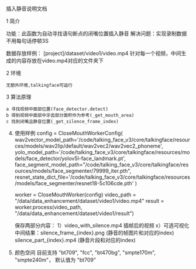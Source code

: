 插入静音说明文档

1 简介

功能：此函数为自动寻找语句断点的闭嘴位置插入静音
解决问题：实现录制数据不用每句话停顿3S

数据存放样例：
    [project]/dataset/video1/video.mp4
    针对每一个视频，中间生成的内容存放在video.mp4对应的文件夹下

2 环境

    无额外环境,talkingface可运行

3 算法原理
    
    a 寻找视频中面部位置(face_detector.detect)
    b 得到视频中面部中牙齿部分面积作为参考(_get_mouth_area)
    c 找到闭嘴且静音位置(_get_silence_frame_index)

4. 使用样例
    config = CloseMouthWorkerConfig(
        wav2vector_model_path='/code/talking_face_v3/core/talkingface/resources/models/wav2lip/default/wav2vec2/wav2vec2_phoneme',
        yolo_model_path='/code/talking_face_v3/core/talkingface/resources/models/face_detector/yolov5l-face_landmark.pt',
        face_segment_model_path="/code/talking_face_v3/core/talkingface/resources/models/face_segmenter/79999_iter.pth",
        resnet_state_dict_file='/code/talking_face_v3/core/talkingface/resources/models/face_segmenter/resnet18-5c106cde.pth'
    )

    worker = CloseMouthWorker(config)
    video_path = "/data/data_enhancement/dataset/video1/video.mp4"
    result = worker.process(video_path, "/data/data_enhancement/dataset/video1/result")

    保存两部分内容：
    1）video_with_silence.mp4 插帧后的视频
    x）可选可视化中间结果：silence_frame_{index}.png (静音的帧图片和对应的index)
                       silence_part_{index}.mp4 (静音片段和对应的index)
   
5. 颜色空间
   目前支持 "bt709", "fcc", "bt470bg", "smpte170m", "smpte240m"， 默认值为 "bt709"